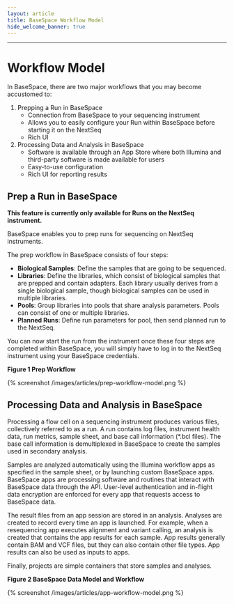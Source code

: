 ```yaml
---
layout: article
title: BaseSpace Workflow Model
hide_welcome_banner: true
---
```

-----------------------
# Workflow Model
In BaseSpace, there are two major workflows that you may become accustomed to:

1. Prepping a Run in BaseSpace
	* Connection from BaseSpace to your sequencing instrument
	* Allows you to easily configure your Run within BaseSpace before starting it on the NextSeq
	* Rich UI
2. Processing Data and Analysis in BaseSpace
	* Software is available through an App Store where both Illumina and third-party software is made available for users
	* Easy-to-use configuration
	* Rich UI for reporting results

## Prep a Run in BaseSpace

**This feature is currently only available for Runs on the NextSeq instrument.**

BaseSpace enables you to prep runs for sequencing on NextSeq instruments.

The prep workflow in BaseSpace consists of four steps:

* **Biological Samples**: Define the samples that are going to be sequenced.
* **Libraries**: Define the libraries, which consist of biological samples that are prepped and contain adapters. Each library usually derives from a single biological sample, though biological samples can be used in multiple libraries.
* **Pools**: Group libraries into pools that share analysis parameters. Pools can consist of one or multiple libraries.
* **Planned Runs**: Define run parameters for pool, then send planned run to the NextSeq.

You can now start the run from the instrument once these four steps are completed within BaseSpace, you will simply have to log in to the NextSeq instrument using your BaseSpace credentials.

**Figure 1 Prep Workflow**

{% screenshot /images/articles/prep-workflow-model.png %} 

## Processing Data and Analysis in BaseSpace

Processing a flow cell on a sequencing instrument produces various files, collectively referred to as a run. A run contains log files, instrument health data, run metrics, sample sheet, and base call information (*.bcl files). The base call information is demultiplexed in BaseSpace to create the samples used in secondary analysis.

Samples are analyzed automatically using the Illumina workflow apps as specified in the sample sheet, or by launching custom BaseSpace apps. BaseSpace apps are processing software and routines that interact with BaseSpace data through the API. User-level authentication and in-flight data encryption are enforced for every app that requests access to BaseSpace data.

The result files from an app session are stored in an analysis. Analyses are created to record every time an app is launched. For example, when a resequencing app executes alignment and variant calling, an analysis is created that contains the app results for each sample. App results generally contain BAM and VCF files, but they can also contain other file types. App results can also be used as inputs to apps.

Finally, projects are simple containers that store samples and analyses.

**Figure 2 BaseSpace Data Model and Workflow**

{% screenshot /images/articles/app-workflow-model.png %} 